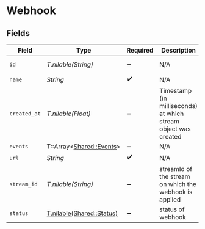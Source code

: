 # Webhook


## Fields

| Field                                                          | Type                                                           | Required                                                       | Description                                                    | Example                                                        |
| -------------------------------------------------------------- | -------------------------------------------------------------- | -------------------------------------------------------------- | -------------------------------------------------------------- | -------------------------------------------------------------- |
| `id`                                                           | *T.nilable(String)*                                            | :heavy_minus_sign:                                             | N/A                                                            | de7818e7-610a-4057-8f6f-b785dc1e6f88                           |
| `name`                                                         | *String*                                                       | :heavy_check_mark:                                             | N/A                                                            | My webhook                                                     |
| `created_at`                                                   | *T.nilable(Float)*                                             | :heavy_minus_sign:                                             | Timestamp (in milliseconds) at which stream object was created | 1587667174725                                                  |
| `events`                                                       | T::Array<[Shared::Events](../../models/shared/events.md)>      | :heavy_minus_sign:                                             | N/A                                                            | stream.started,recording.ready                                 |
| `url`                                                          | *String*                                                       | :heavy_check_mark:                                             | N/A                                                            | https://webhook.example.com                                    |
| `stream_id`                                                    | *T.nilable(String)*                                            | :heavy_minus_sign:                                             | streamId of the stream on which the webhook is applied         | de7818e7-610a-4057-8f6f-b785dc1e6f88                           |
| `status`                                                       | [T.nilable(Shared::Status)](../../models/shared/status.md)     | :heavy_minus_sign:                                             | status of webhook                                              |                                                                |